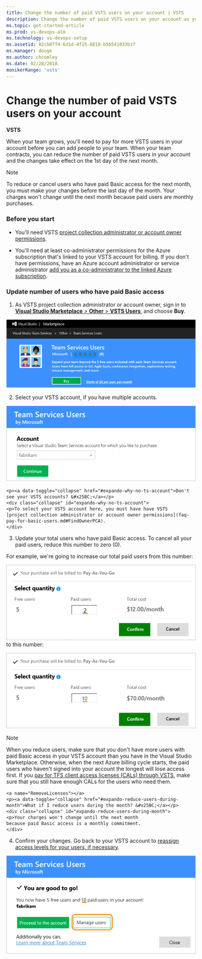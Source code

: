 ```yaml
---
title: Change the number of paid VSTS users on your account | VSTS
description: Change the number of paid VSTS users on your account as your team grows or contracts (Visual Studio Online, VSO, VSTS)
ms.topic: get-started-article
ms.prod: vs-devops-alm
ms.technology: vs-devops-setup
ms.assetid: 02cb8774-6d1d-4f15-8818-b56541033b1f
ms.manager: douge
ms.author: chcomley
ms.date: 02/28/2018
monikerRange: 'vsts'
---
```



# Change the number of paid VSTS users on your account

**VSTS**

When your team grows, you'll need to pay for more VSTS users in your account before you can add people to your team. When your team contracts,
you can reduce the number of paid VSTS users in your account and the changes take effect on the 1st day of the next month.

>[!NOTE]
> To reduce or cancel users who have paid Basic access for the next month, you must make your changes before the last day of the month. 
> Your charges won't change until the next month because paid users are monthly purchases. 

### Before you start

* You'll need VSTS [project collection administrator or account owner permissions](faq-pay-for-basic-users.md#FindOwnerPCA).

* You'll need at least co-administrator permissions for the Azure subscription that's linked to your VSTS account for billing. If you don't have permissions, have an Azure account administrator or service administrator [add you as a co-administrator to the linked Azure subscription](add-backup-billing-managers.md).

### Update number of users who have paid Basic access

1. As VSTS project collection administrator or account owner, sign in to [**Visual Studio Marketplace** > **Other** > **VSTS Users**](https://marketplace.visualstudio.com/items?itemName=ms.vss-vstsuser), and choose **Buy**.

  ![Go to Visual Studio Marketplace, Other, VSTS Users](_img/buy-more-basic-access/team-services-users-vs-marketplace.png)

2. Select your VSTS account, if you have multiple accounts.

  ![Select your VSTS account](_img/buy-more-basic-access/select-team-services-account-vs-marketplace.png)

	<p><a data-toggle="collapse" href="#expando-why-no-ts-account">Don't see your VSTS accounts? &#x25BC;</a></p>
	<div class="collapse" id="expando-why-no-ts-account">
	<p>To select your VSTS account here, you must have have VSTS
	[project collection administrator or account owner permissions](faq-pay-for-basic-users.md#FindOwnerPCA).
	</div>

3. Update your total users who have paid Basic access. To cancel all your paid users, reduce this number to zero (0).

  For example, we're going to increase our total paid users from this number:

  ![Current number of users who have paid Basic access](_img/buy-more-basic-access/select-number-users-vs-marketplace.png) to this number:

  ![Increase users who have paid Basic access](_img/buy-more-basic-access/select-number-users-vs-marketplace-add-more.png)

 >[!NOTE]
 > When you reduce users, make sure that you don't have more users with paid Basic access in your VSTS account than you have in the Visual Studio Marketplace. Otherwise, when the next Azure billing cycle starts, the paid users who haven't signed into your account the longest will lose access first. If you [pay for TFS client access licenses (CALs) through VSTS](buy-access-tfs-test-hub.md), make sure that you still have enough CALs for the users who need them.

	<a name="RemoveLicenses"></a>
	<p><a data-toggle="collapse" href="#expando-reduce-users-during-month">What if I reduce users during the month? &#x25BC;</a></p>
	<div class="collapse" id="expando-reduce-users-during-month">
	<p>Your charges won't change until the next month 
	because paid Basic access is a monthly commitment. 
	</div>

4. Confirm your changes. Go back to your VSTS account to [reassign access levels for your users, if necessary](../accounts/add-account-users-assign-access-levels.md).

  ![Reassign user access levels, if necessary](_img/buy-more-basic-access/confirm-updated-basic-access-purchase-vs-marketplace.png)
